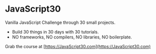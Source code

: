 ﻿# JavaScript30

Vanilla JavaScript Challenge through 30 small projects.

- Build 30 things in 30 days with 30 tutorials.
- NO frameworks, NO compilers, NO libraries, NO boilerplate.

Grab the course at [https://JavaScript30.com](https://JavaScript30.com)
